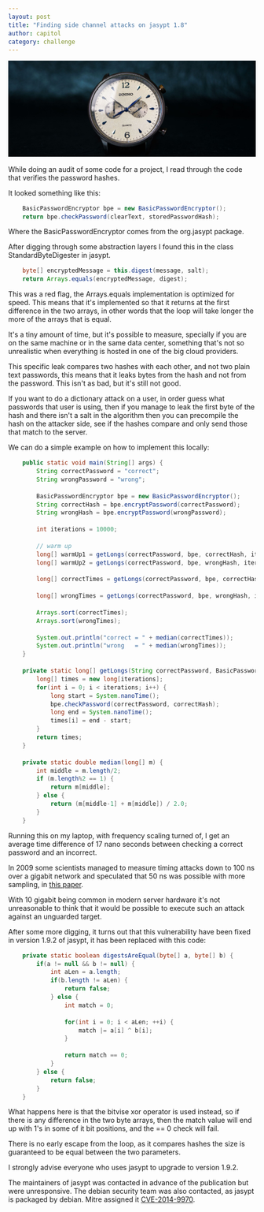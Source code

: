 ```yaml
---
layout: post
title: "Finding side channel attacks on jasypt 1.8"
author: capitol
category: challenge
---
```

![stopwatch](/images/Time-Lapse-Stopwatch.jpg)

While doing an audit of some code for a project, I read through the code that
verifies the password hashes.

It looked something like this:

```java
    BasicPasswordEncryptor bpe = new BasicPasswordEncryptor();
    return bpe.checkPassword(clearText, storedPasswordHash);
```

Where the BasicPasswordEncryptor comes from the org.jasypt package.

After digging through some abstraction layers I found this in the class
StandardByteDigester in jasypt.

```java
    byte[] encryptedMessage = this.digest(message, salt);
    return Arrays.equals(encryptedMessage, digest);
```

This was a red flag, the Arrays.equals implementation is optimized for speed. This
means that it's implemented so that it returns at the first difference in the two 
arrays, in other words that the loop will take longer the more of the arrays that is equal.
 
It's a tiny amount of time, but it's possible to measure, specially if you are
on the same machine or in the same data center, something that's not so unrealistic
when everything is hosted in one of the big cloud providers.

This specific leak compares two hashes with each other, and not two plain text
passwords, this means that it leaks bytes from the hash and not from the password.
This isn't as bad, but it's still not good.

If you want to do a dictionary attack on a user, in order guess what passwords that
user is using, then if you manage to leak the first byte of the hash and there isn't
a salt in the algorithm then you can precompile the hash on the attacker side, see
if the hashes compare and only send those that match to the server.

We can do a simple example on how to implement this locally:

```java
    public static void main(String[] args) {
        String correctPassword = "correct";
        String wrongPassword = "wrong";

        BasicPasswordEncryptor bpe = new BasicPasswordEncryptor();
        String correctHash = bpe.encryptPassword(correctPassword);
        String wrongHash = bpe.encryptPassword(wrongPassword);

        int iterations = 10000;

        // warm up
        long[] warmUp1 = getLongs(correctPassword, bpe, correctHash, iterations);
        long[] warmUp2 = getLongs(correctPassword, bpe, wrongHash, iterations);

        long[] correctTimes = getLongs(correctPassword, bpe, correctHash, iterations);

        long[] wrongTimes = getLongs(correctPassword, bpe, wrongHash, iterations);

        Arrays.sort(correctTimes);
        Arrays.sort(wrongTimes);

        System.out.println("correct = " + median(correctTimes));
        System.out.println("wrong   = " + median(wrongTimes));
    }

    private static long[] getLongs(String correctPassword, BasicPasswordEncryptor bpe, String correctHash, int iterations) {
        long[] times = new long[iterations];
        for(int i = 0; i < iterations; i++) {
            long start = System.nanoTime();
            bpe.checkPassword(correctPassword, correctHash);
            long end = System.nanoTime();
            times[i] = end - start;
        }
        return times;
    }

    private static double median(long[] m) {
        int middle = m.length/2;
        if (m.length%2 == 1) {
            return m[middle];
        } else {
            return (m[middle-1] + m[middle]) / 2.0;
        }
    }
```

Running this on my laptop, with frequency scaling turned of, I get an average
time difference of 17 nano seconds between checking a correct password and an
incorrect.

In 2009 some scientists managed to measure timing attacks down to 100 ns over a
gigabit network and speculated that 50 ns was possible with more sampling, in
[this paper](http://www.cs.rice.edu/~dwallach/pub/crosby-timing2009.pdf).

With 10 gigabit being common in modern server hardware it's not unreasonable
to think that it would be possible to execute such an attack against an unguarded
target.

After some more digging, it turns out that this vulnerability have been fixed in
version 1.9.2 of jasypt, it has been replaced with this code:

```java
    private static boolean digestsAreEqual(byte[] a, byte[] b) {
        if(a != null && b != null) {
            int aLen = a.length;
            if(b.length != aLen) {
                return false;
            } else {
                int match = 0;

                for(int i = 0; i < aLen; ++i) {
                    match |= a[i] ^ b[i];
                }

                return match == 0;
            }
        } else {
            return false;
        }
    }
```

What happens here is that the bitvise xor operator is used instead, so if there
is any difference in the two byte arrays, then the match value will end up with 1's
in some of it bit positions, and the == 0 check will fail.

There is no early escape from the loop, as it compares hashes the size is guaranteed
to be equal between the two parameters.

I strongly advise everyone who uses jasypt to upgrade to version 1.9.2.

The maintainers of jasypt was contacted in advance of the publication but were
unresponsive. The debian security team was also contacted, as jasypt is packaged by
debian. Mitre assigned it [CVE-2014-9970](https://cve.mitre.org/cgi-bin/cvename.cgi?name=CVE-2014-9970).
